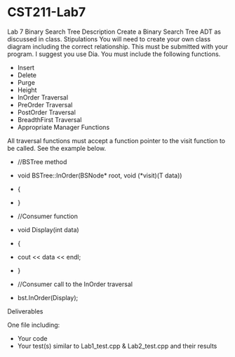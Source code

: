 # CST211-Lab7
Lab 7
Binary Search Tree
Description
Create a Binary Search Tree ADT as discussed in class.
Stipulations
You will need to create your own class diagram including the correct relationship. This must be submitted with your program. I suggest you use Dia.
You must include the following functions.
* Insert
* Delete
* Purge
* Height
* InOrder Traversal
* PreOrder Traversal
* PostOrder Traversal
* BreadthFirst Traversal
* Appropriate Manager Functions

All traversal functions must accept a function pointer to the visit function to be called. See the example below.
* //BSTree method 
* void BSTree::InOrder(BSNode* root, void (*visit)(T data))
* {
* }
* //Consumer function
* void Display(int data)
* {
* 	cout << data << endl;
* }

* //Consumer call to the InOrder traversal
* bst.InOrder(Display);

Deliverables

One file including:
* Your code
* Your test(s) similar to Lab1_test.cpp & Lab2_test.cpp and their results
